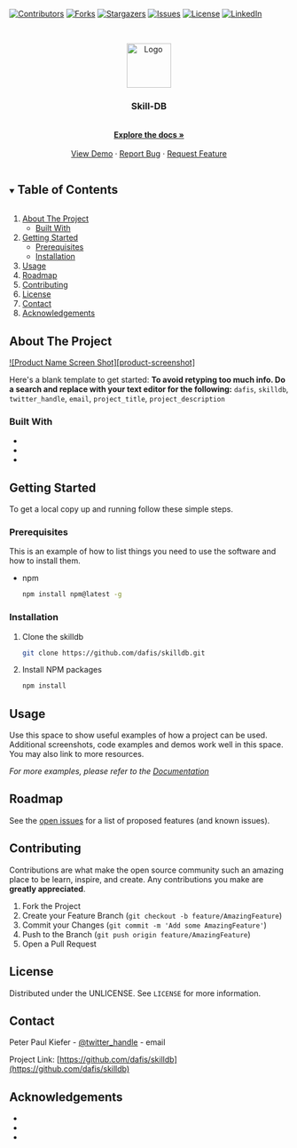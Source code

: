 <!-- PROJECT SHIELDS -->
[![Contributors][contributors-shield]][contributors-url]
[![Forks][forks-shield]][forks-url]
[![Stargazers][stars-shield]][stars-url]
[![Issues][issues-shield]][issues-url]
[![License][license-shield]][license-url]
[![LinkedIn][linkedin-shield]][linkedin-url]

<!-- PROJECT LOGO -->
<br />
<p align="center">
  <a href="https://github.com/dafis/skildb">
    <img src="images/logo.png" alt="Logo" width="80" height="80">
  </a>

  <h3 align="center">Skill-DB</h3>

  <p align="center">
    <br />
    <a href="https://github.com/dafis/skilldb"><strong>Explore the docs »</strong></a>
    <br />
    <br />
    <a href="https://github.com/dafis/skilldb">View Demo</a>
    ·
    <a href="https://github.com/dafis/skilldb/issues">Report Bug</a>
    ·
    <a href="https://github.com/dafis/skilldb/issues">Request Feature</a>
  </p>
</p>



<!-- TABLE OF CONTENTS -->
<details open="open">
  <summary><h2 style="display: inline-block">Table of Contents</h2></summary>
  <ol>
    <li>
      <a href="#about-the-project">About The Project</a>
      <ul>
        <li><a href="#built-with">Built With</a></li>
      </ul>
    </li>
    <li>
      <a href="#getting-started">Getting Started</a>
      <ul>
        <li><a href="#prerequisites">Prerequisites</a></li>
        <li><a href="#installation">Installation</a></li>
      </ul>
    </li>
    <li><a href="#usage">Usage</a></li>
    <li><a href="#roadmap">Roadmap</a></li>
    <li><a href="#contributing">Contributing</a></li>
    <li><a href="#license">License</a></li>
    <li><a href="#contact">Contact</a></li>
    <li><a href="#acknowledgements">Acknowledgements</a></li>
  </ol>
</details>



<!-- ABOUT THE PROJECT -->
## About The Project

[![Product Name Screen Shot][product-screenshot]](https://example.com)

Here's a blank template to get started:
**To avoid retyping too much info. Do a search and replace with your text editor for the following:**
`dafis`, `skilldb`, `twitter_handle`, `email`, `project_title`, `project_description`


### Built With

* []()
* []()
* []()



<!-- GETTING STARTED -->
## Getting Started

To get a local copy up and running follow these simple steps.

### Prerequisites

This is an example of how to list things you need to use the software and how to install them.
* npm
  ```sh
  npm install npm@latest -g
  ```

### Installation

1. Clone the skilldb
   ```sh
   git clone https://github.com/dafis/skilldb.git
   ```
2. Install NPM packages
   ```sh
   npm install
   ```



<!-- USAGE EXAMPLES -->
## Usage

Use this space to show useful examples of how a project can be used. Additional screenshots, code examples and demos work well in this space. You may also link to more resources.

_For more examples, please refer to the [Documentation](https://example.com)_



<!-- ROADMAP -->
## Roadmap

See the [open issues](https://github.com/dafis/skilldb/issues) for a list of proposed features (and known issues).



<!-- CONTRIBUTING -->
## Contributing

Contributions are what make the open source community such an amazing place to be learn, inspire, and create. Any contributions you make are **greatly appreciated**.

1. Fork the Project
2. Create your Feature Branch (`git checkout -b feature/AmazingFeature`)
3. Commit your Changes (`git commit -m 'Add some AmazingFeature'`)
4. Push to the Branch (`git push origin feature/AmazingFeature`)
5. Open a Pull Request



<!-- LICENSE -->
## License

Distributed under the UNLICENSE. See `LICENSE` for more information.



<!-- CONTACT -->
## Contact

Peter Paul Kiefer - [@twitter_handle](https://twitter.com/) - email

Project Link: [https://github.com/dafis/skilldb](https://github.com/dafis/skilldb)



<!-- ACKNOWLEDGEMENTS -->
## Acknowledgements

* []()
* []()
* []()





<!-- MARKDOWN LINKS & IMAGES -->
<!-- https://www.markdownguide.org/basic-syntax/#reference-style-links -->
[contributors-shield]: https://img.shields.io/github/contributors/dafis/skilldb.svg?style=for-the-badge
[contributors-url]: https://github.com/dafis/skilldb/graphs/contributors
[forks-shield]: https://img.shields.io/github/forks/dafis/skilldb.svg?style=for-the-badge
[forks-url]: https://github.com/dafis/skilldb/network/members
[stars-shield]: https://img.shields.io/github/stars/dafis/skilldb.svg?style=for-the-badge
[stars-url]: https://github.com/dafis/skilldb/stargazers
[issues-shield]: https://img.shields.io/github/issues/dafis/skilldb.svg?style=for-the-badge
[issues-url]: https://github.com/dafis/skilldb/issues
[license-shield]: https://img.shields.io/github/license/dafis/skilldb.svg?style=for-the-badge
[license-url]: https://github.com/dafis/skilldb/blob/master/LICENSE.txt
[linkedin-shield]: https://img.shields.io/badge/-LinkedIn-black.svg?style=for-the-badge&logo=linkedin&colorB=555
[linkedin-url]: https://linkedin.com/in/dafis
